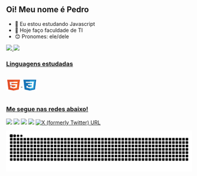## Oi! Meu nome é Pedro

- 📓 Eu estou estudando Javascript
- 🏫 Hoje faço faculdade de TI
- 😊 Pronomes: ele/dele

 <div>
   <a href="https://github.com/pabenini">
   <img height="180em" src="https://github-readme-stats.vercel.app/api?username=pabenini&show_icons=true&theme=radical&include_all_commits=true&count_private=true"/>
   <img height="180em" src="https://github-readme-stats.vercel.app/api/top-langs/?username=pabenini&layout=compact&langs_count=6&theme=radical"/>
</div>

### Linguagens estudadas

<div style="display: inline_block"><br>
  <img align="center" alt="HTML" height="30" width="40" src="https://raw.githubusercontent.com/devicons/devicon/master/icons/html5/html5-original.svg">
  <img align="center" alt="CSS" height="30" width="40" src="https://raw.githubusercontent.com/devicons/devicon/master/icons/css3/css3-original.svg">
</div>
 
<br>
 
### Me segue nas redes abaixo!
 
<div> 
  <a href="https://www.youtube.com/pabenini" target="_blank"><img src="https://img.shields.io/badge/YouTube-FF0000?style=for-the-badge&logo=youtube&logoColor=white" target="_blank"></a>
  <a href="https://instagram.com/pabenini1" target="_blank"><img src="https://img.shields.io/badge/-Instagram-%23E4405F?style=for-the-badge&logo=instagram&logoColor=white" target="_blank"></a>
  <a href="p.abenini05@gmail.com"><img src="https://img.shields.io/badge/-Gmail-%23333?style=for-the-badge&logo=gmail&logoColor=white" target="_blank"></a>
  <a href="https://www.linkedin.com/in/pedro-benini-75024833a/" target="_blank"><img src="https://img.shields.io/badge/-LinkedIn-%230077B5?style=for-the-badge&logo=linkedin&logoColor=white" target="_blank"></a>
  <a href="https://x.com/Pabenini1" target="_blank"><img alt="X (formerly Twitter) URL" src="https://img.shields.io/badge/-Twitter-000000?style=for-the-badge&logo=twitter&logoColor=white target="_blank"></a>
</div>

![Snake animation](https://github.com/pabenini/pabenini/blob/output/github-contribution-grid-snake.svg)
